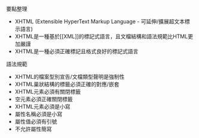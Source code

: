 要點整理
- XHTML (Extensible HyperText Markup Language - 可延伸/擴展超文本標示語言)
- XHTML是一種基於[[XML]]的標記式語言，且文檔結構和語法規範比HTML更加嚴謹
- XHTML是一種必須正確標記且格式良好的標記式語言

語法規範
- XHTML的檔案型別宣告/文檔類型聲明是強制性
- XHTML巢狀結構的標籤必須正確的對應/嵌套
- XHTML元素必須有關閉標籤
- 空元素必須正確關閉標籤
- XHTML元素必須是小寫
- 屬性名稱必須是小寫
- 屬性值必須有引號
- 不允許屬性簡寫
